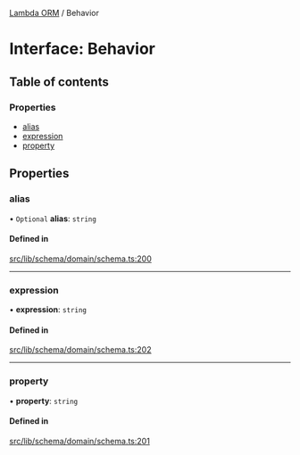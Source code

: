 [Lambda ORM](../README.md) / Behavior

# Interface: Behavior

## Table of contents

### Properties

- [alias](Behavior.md#alias)
- [expression](Behavior.md#expression)
- [property](Behavior.md#property)

## Properties

### alias

• `Optional` **alias**: `string`

#### Defined in

[src/lib/schema/domain/schema.ts:200](https://github.com/lambda-orm/lambdaorm-base/blob/4165360/src/lib/schema/domain/schema.ts#L200)

___

### expression

• **expression**: `string`

#### Defined in

[src/lib/schema/domain/schema.ts:202](https://github.com/lambda-orm/lambdaorm-base/blob/4165360/src/lib/schema/domain/schema.ts#L202)

___

### property

• **property**: `string`

#### Defined in

[src/lib/schema/domain/schema.ts:201](https://github.com/lambda-orm/lambdaorm-base/blob/4165360/src/lib/schema/domain/schema.ts#L201)
